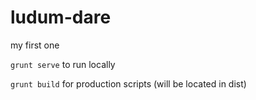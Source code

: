 ludum-dare
==========

my first one


`grunt serve` to run locally

`grunt build` for production scripts (will be located in dist)
